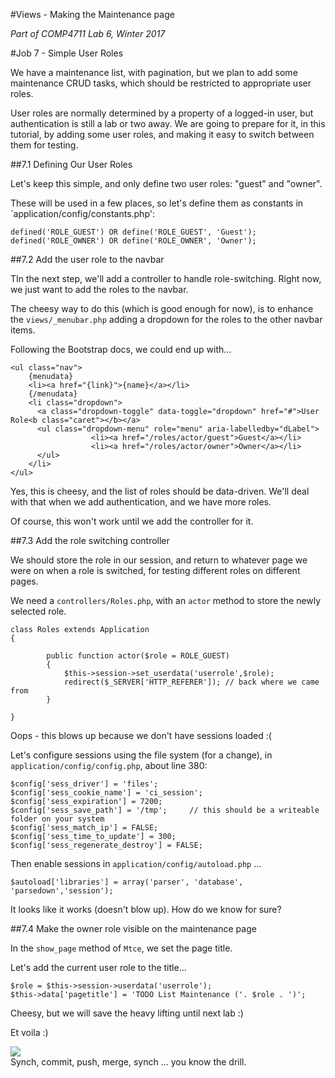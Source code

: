 #Views - Making the Maintenance page

_Part of COMP4711 Lab 6, Winter 2017_

#Job 7 - Simple User Roles

We have a maintenance list, with pagination, but we plan to add
some maintenance CRUD tasks, which should be restricted to
appropriate user roles.

User roles are normally determined by a property of a logged-in user,
but authentication is still a lab or two away.
We are going to prepare for it, in this tutorial, by
adding some user roles, and making it easy to switch
between them for testing.

##7.1 Defining Our User Roles

Let's keep this simple, and only define two user roles: "guest" and "owner".

These will be used in a few places, so let's define them as constants
in `application/config/constants.php':

    defined('ROLE_GUEST') OR define('ROLE_GUEST', 'Guest');
    defined('ROLE_OWNER') OR define('ROLE_OWNER', 'Owner');

##7.2 Add the user role to the navbar

TIn the next step, we'll add a controller to handle role-switching.
Right now, we just want to add the roles to the navbar.

The cheesy way to do this (which is good enough for now), is to
enhance the `views/_menubar.php` adding a dropdown for the roles
to the other navbar items.

Following the Bootstrap docs, we could end up with...

    <ul class="nav">
        {menudata}
        <li><a href="{link}">{name}</a></li>
        {/menudata}
        <li class="dropdown">
          <a class="dropdown-toggle" data-toggle="dropdown" href="#">User Role<b class="caret"></b></a>
          <ul class="dropdown-menu" role="menu" aria-labelledby="dLabel">
                      <li><a href="/roles/actor/guest">Guest</a></li>
                      <li><a href="/roles/actor/owner">Owner</a></li>
          </ul>
        </li>	
    </ul>


Yes, this is cheesy, and the list of roles should be data-driven.
We'll deal with that when we add authentication, and we have more roles.

Of course, this won't work until we add the controller for it.

##7.3 Add the role switching controller

We should store the role in our session, and return to whatever page we were
on when a role is switched, for testing different roles on different pages.

We need a `controllers/Roles.php`, with an `actor` method to store the newly
selected role.

    class Roles extends Application
    {

            public function actor($role = ROLE_GUEST)
            {
                $this->session->set_userdata('userrole',$role);
                redirect($_SERVER['HTTP_REFERER']); // back where we came from
            }

    }

Oops - this blows up because we don't have sessions loaded :(

Let's configure sessions using the file system (for a change),
in `application/config/config.php`, about line 380:

    $config['sess_driver'] = 'files';
    $config['sess_cookie_name'] = 'ci_session';
    $config['sess_expiration'] = 7200;
    $config['sess_save_path'] = '/tmp';     // this should be a writeable folder on your system
    $config['sess_match_ip'] = FALSE;
    $config['sess_time_to_update'] = 300;
    $config['sess_regenerate_destroy'] = FALSE;

Then enable sessions in `application/config/autoload.php` ...

    $autoload['libraries'] = array('parser', 'database', 'parsedown','session');

It looks like it works (doesn't blow up). How do we know for sure?

##7.4 Make the owner role visible on the maintenance page

In the `show_page` method of `Mtce`, we set the page title.

Let's add the current user role to the title...

    $role = $this->session->userdata('userrole');
    $this->data['pagetitle'] = 'TODO List Maintenance ('. $role . ')';


Cheesy, but we will save the heavy lifting until next lab :)


Et voila :)

<img class="scale" src="/pix/tutorials/todo/63.png"/>

<div class="alert alert-info">
Synch, commit, push, merge, synch ... you know the drill.
</div>
